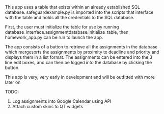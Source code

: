 This app uses a table that exists within an already established SQL database. safeguardexample.py is imported into the scripts that interface with the table and holds all the credentials to the SQL database.

First, the user must initialize the table for use by running database_interface.assignmentdatabase.initialize_table, then homework_app.py can be run to launch the app.

The app consists of a button to retrieve all the assignments in the database which mergesorts the assignments by proximity to deadline and priority and displays them in a list format. The assignments can be entered into the 3 line edit boxes, and can then be logged into the database by clicking the button.

This app is very, very early in development and will be outfitted with more later on

TODO:
1) Log assignments into Google Calendar using API
2) Attach custom skins to QT widgets
